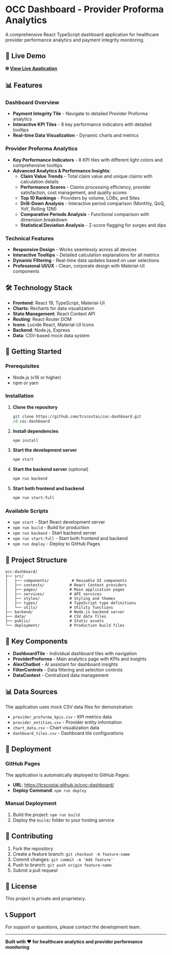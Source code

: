 # OCC Dashboard - Provider Proforma Analytics

A comprehensive React TypeScript dashboard application for healthcare provider performance analytics and payment integrity monitoring.

## 🚀 Live Demo

**🌐 [View Live Application](https://tcscostai.github.io/coc-dashboard/)**

## 📊 Features

### Dashboard Overview
- **Payment Integrity Tile** - Navigate to detailed Provider Proforma analytics
- **Interactive KPI Tiles** - 8 key performance indicators with detailed tooltips
- **Real-time Data Visualization** - Dynamic charts and metrics

### Provider Proforma Analytics
- **Key Performance Indicators** - 8 KPI tiles with different light colors and comprehensive tooltips
- **Advanced Analytics & Performance Insights**:
  - **Claim Value Trends** - Total claim value and unique claims with calculation details
  - **Performance Scores** - Claims processing efficiency, provider satisfaction, cost management, and quality scores
  - **Top 10 Rankings** - Providers by volume, LOBs, and Sites
  - **Drill-Down Analysis** - Interactive period comparison (Monthly, QoQ, YoY, Rolling 12M)
  - **Comparative Periods Analysis** - Functional comparison with dimension breakdown
  - **Statistical Deviation Analysis** - Z-score flagging for surges and dips

### Technical Features
- **Responsive Design** - Works seamlessly across all devices
- **Interactive Tooltips** - Detailed calculation explanations for all metrics
- **Dynamic Filtering** - Real-time data updates based on user selections
- **Professional UI/UX** - Clean, corporate design with Material-UI components

## 🛠️ Technology Stack

- **Frontend**: React 19, TypeScript, Material-UI
- **Charts**: Recharts for data visualization
- **State Management**: React Context API
- **Routing**: React Router DOM
- **Icons**: Lucide React, Material-UI Icons
- **Backend**: Node.js, Express
- **Data**: CSV-based mock data system

## 🚀 Getting Started

### Prerequisites
- Node.js (v16 or higher)
- npm or yarn

### Installation

1. **Clone the repository**
   ```bash
   git clone https://github.com/tcscostai/coc-dashboard.git
   cd coc-dashboard
   ```

2. **Install dependencies**
   ```bash
   npm install
   ```

3. **Start the development server**
   ```bash
   npm start
   ```

4. **Start the backend server** (optional)
   ```bash
   npm run backend
   ```

5. **Start both frontend and backend**
   ```bash
   npm run start:full
   ```

### Available Scripts

- `npm start` - Start React development server
- `npm run build` - Build for production
- `npm run backend` - Start backend server
- `npm run start:full` - Start both frontend and backend
- `npm run deploy` - Deploy to GitHub Pages

## 📁 Project Structure

```
occ-dashboard/
├── src/
│   ├── components/          # Reusable UI components
│   ├── contexts/           # React Context providers
│   ├── pages/              # Main application pages
│   ├── services/           # API services
│   ├── styles/             # Styling and themes
│   ├── types/              # TypeScript type definitions
│   └── utils/              # Utility functions
├── backend/                # Node.js backend server
├── data/                   # CSV data files
├── public/                 # Static assets
└── deployment/             # Production build files
```

## 🎯 Key Components

- **DashboardTile** - Individual dashboard tiles with navigation
- **ProviderProforma** - Main analytics page with KPIs and insights
- **AlexChatbot** - AI assistant for dashboard insights
- **FilterControls** - Data filtering and selection controls
- **DataContext** - Centralized data management

## 📊 Data Sources

The application uses mock CSV data files for demonstration:
- `provider_proforma_kpis.csv` - KPI metrics data
- `provider_entities.csv` - Provider entity information
- `chart_data.csv` - Chart visualization data
- `dashboard_tiles.csv` - Dashboard tile configurations

## 🚀 Deployment

### GitHub Pages
The application is automatically deployed to GitHub Pages:
- **URL**: https://tcscostai.github.io/coc-dashboard/
- **Deploy Command**: `npm run deploy`

### Manual Deployment
1. Build the project: `npm run build`
2. Deploy the `build/` folder to your hosting service

## 🤝 Contributing

1. Fork the repository
2. Create a feature branch: `git checkout -b feature-name`
3. Commit changes: `git commit -m 'Add feature'`
4. Push to branch: `git push origin feature-name`
5. Submit a pull request

## 📝 License

This project is private and proprietary.

## 📞 Support

For support or questions, please contact the development team.

---

**Built with ❤️ for healthcare analytics and provider performance monitoring**